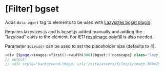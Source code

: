 # [Filter] bgset

Adds `data-bgset` tag to elements to be used with [Lazysizes bgset plugin](https://github.com/aFarkas/lazysizes/tree/gh-pages/plugins/bgset). 

Requires lazysizes.js and ls.bgset.js added manually and adding the "lazyload" class to the element. For IE11 [respimage polyfill](https://github.com/aFarkas/respimage) is also needed.

Parameter `$divisor` can be used to set the placeholder size (defaults to 4).

```php
<div {$page->images->first()->width(900)|bgset:3|noescape} class="lazyload"></div>
// output:
// <div style="background-image: url('/site/assets/files/1/image.200x75.jpg')" data-bgset="/site/assets/files/1/image.600x225.jpg" class="lazyload"></div>
```